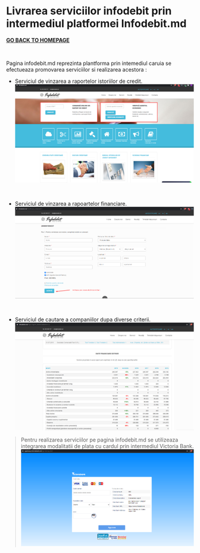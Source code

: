 
# Livrarea serviciilor infodebit prin intermediul platformei Infodebit.md


**[GO BACK TO HOMEPAGE](../README.md)**

<br>

Pagina infodebit.md reprezinta plantforma prin intemediul caruia se efectueaza promovarea serviciilor si realizarea acestora :

- Serviciul de vinzarea a raportelor istoriilor de credit. !["homepage"](/img/infodebit.md/infodebit.md.png)

<br>

- Serviciul de vinzarea a rapoartelor financiare. !["raport_credit"](/img/infodebit.md/raport_credit.png)

<br>


- Serviciul de cautare a companiilor dupa diverse criterii. !["raport_financiar"](/img/infodebit.md/raport_financiar.png)


> Pentru realizarea serviciilor pe pagina infodebit.md se utilizeaza integrarea modalitatii de plata cu cardul prin intermediul Victoria Bank. !["VictoriaBank"](/img/infodebit.md/victoria.png)